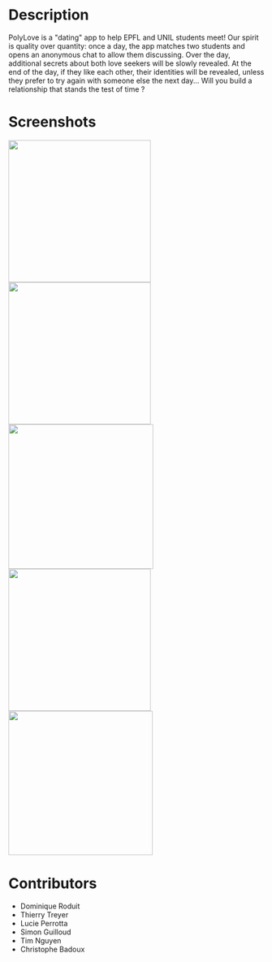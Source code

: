 # Description
PolyLove is a "dating" app to help EPFL and UNIL students meet! Our spirit is quality over quantity: once a day, the app matches two students and opens an anonymous chat to allow them discussing. Over the day, additional secrets about both love seekers will be slowly revealed. At the end of the day, if they like each other, their identities will be revealed, unless they prefer to try again with someone else the next day...  Will you build a relationship that stands the test of time ? 

# Screenshots

<img src="https://dominique.leroduit.com/external/assets/img/polylove/0.jpg" width="280px"><img src="https://dominique.leroduit.com/external/assets/img/polylove/1.jpg" width="280px"><img src="https://dominique.leroduit.com/external/assets/img/polylove/2.jpg" width="285px"><img src="https://dominique.leroduit.com/external/assets/img/polylove/3.jpg" width="280px"><img src="https://dominique.leroduit.com/external/assets/img/polylove/4.jpg" width="284px">

# Contributors
- Dominique Roduit
- Thierry Treyer
- Lucie Perrotta
- Simon Guilloud
- Tim Nguyen
- Christophe Badoux
